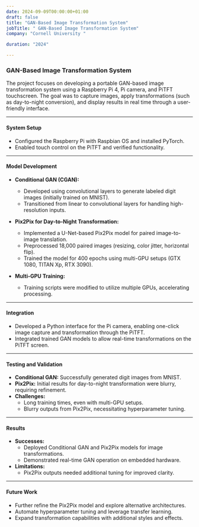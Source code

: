 ```yaml
---
date: 2024-09-09T00:00:00+01:00
draft: false
title: "GAN-Based Image Transformation System"
jobTitle: " GAN-Based Image Transformation System"
company: "Cornell University "

duration: "2024"

---
```

### GAN-Based Image Transformation System   

The project focuses on developing a portable GAN-based image transformation system using a Raspberry Pi 4, Pi camera, and PiTFT touchscreen. The goal was to capture images, apply transformations (such as day-to-night conversion), and display results in real time through a user-friendly interface.  

---

#### System Setup  
- Configured the Raspberry Pi with Raspbian OS and installed PyTorch.  
- Enabled touch control on the PiTFT and verified functionality.  

---

#### Model Development  
- **Conditional GAN (CGAN):**  
  - Developed using convolutional layers to generate labeled digit images (initially trained on MNIST).  
  - Transitioned from linear to convolutional layers for handling high-resolution inputs.  
  
- **Pix2Pix for Day-to-Night Transformation:**  
  - Implemented a U-Net-based Pix2Pix model for paired image-to-image translation.  
  - Preprocessed 18,000 paired images (resizing, color jitter, horizontal flip).  
  - Trained the model for 400 epochs using multi-GPU setups (GTX 1080, TITAN Xp, RTX 3090).  
  
- **Multi-GPU Training:**  
  - Training scripts were modified to utilize multiple GPUs, accelerating processing.  

---

#### Integration  
- Developed a Python interface for the Pi camera, enabling one-click image capture and transformation through the PiTFT.  
- Integrated trained GAN models to allow real-time transformations on the PiTFT screen.  

---

#### Testing and Validation  
- **Conditional GAN:** Successfully generated digit images from MNIST.  
- **Pix2Pix:** Initial results for day-to-night transformation were blurry, requiring refinement.  
- **Challenges:**  
  - Long training times, even with multi-GPU setups.  
  - Blurry outputs from Pix2Pix, necessitating hyperparameter tuning.  

---

#### Results  
- **Successes:**  
  - Deployed Conditional GAN and Pix2Pix models for image transformations.  
  - Demonstrated real-time GAN operation on embedded hardware.  
- **Limitations:**  
  - Pix2Pix outputs needed additional tuning for improved clarity.  

---

#### Future Work  
- Further refine the Pix2Pix model and explore alternative architectures.  
- Automate hyperparameter tuning and leverage transfer learning.  
- Expand transformation capabilities with additional styles and effects.  
